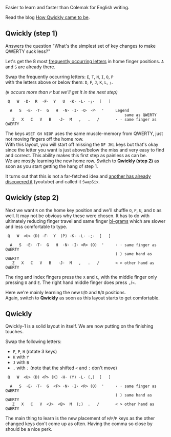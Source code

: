 Easier to learn and faster than Colemak for English writing.

Read the blog [How Qwickly came to be](https://blog.keithkim.org/opensource/making-the-qwickest-keyboard-layout).

## Qwickly (step 1)

Answers the question "What's the simplest set of key changes to make QWERTY suck less?"

Let's get the 8 most [frequently occurring letters](https://en.wikipedia.org/wiki/Letter_frequency) in home finger positions. `A` and `S` are already there.

Swap the frequently occurring letters: `E`, `T`, `N`, `I`, `O`, `P`<br/>
with the letters above or below them: `D`, `F`, `J`, `K`, `L`, `;`.

*(`R` occurs more than `P` but we'll get it in the next step)*
```
 Q   W  ·D·  R  ·F·  Y   U  ·K· ·L· ·;·  [   ]

  A   S  ·E· ·T·  G   H  ·N· ·I· ·O· ·P·  '     Legend
                                                    same as QWERTY
   Z   X   C   V   B   ·J·  M   ,   .   /       · · same finger as QWERTY
```
The keys `ASET GH NIOP` uses the same muscle-memory from QWERTY, just not moving fingers off the home row.<br/>
With this layout, you will start off missing the `DF JKL` keys but that's okay since the letter you want is just above/below the miss and very easy to find and correct. This ability makes this first step as painless as can be.<br/>
We are mostly learning the new home row. Switch to **Qwickly (step 2)** as soon as you start getting the hang of step 1.

It turns out that this is not a far-fetched idea and [another has already discovered it](https://www.youtube.com/watch?v=9JMhIDGfquU&feature=youtu.be) (youtube) and called it `SwapSix`.

## Qwickly (step 2)

Next we want `R` on the home key position and we'll shuffle `O`, `P`, `U`, and `D` as well. It may not be obvious why these were chosen. It has to do with ultimately reducing finger travel and same finger [bi-grams](https://blogs.sas.com/content/iml/2014/09/26/bigrams.html) which are slower and less comfortable to type.

```
 Q   W  <U> (D) ·F·  Y  (P) ·K· ·L· ·;·  [   ]

  A   S  ·E· ·T·  G   H  ·N· ·I· <R> (O)  '     · · same finger as QWERTY
                                                ( ) same hand as QWERTY
   Z   X   C   V   B   ·J·  M   ,   .   /       < > other hand as QWERTY
```
The ring and index fingers press the `X` and `C`, with the middle finger only pressing `U` and `E`. The right hand middle finger does press `,`/`<`.

Here we're mainly learning the new `U`/`D` and `R`/`O` positions.<br/>
Again, switch to **Qwickly** as soon as this layout starts to get comfortable.

## Qwickly

Qwickly-1 is a solid layout in itself. We are now putting on the finishing touches.

Swap the following letters:
- `F`, `P`, `H` (rotate 3 keys)
- `K` with `Y`
- `J` with `B`
- `,` with `;` (note that the shifted `<` and `:` don't move)

```
 Q   W  <U> (D) <P> (K) ·H· (Y) ·L· (,)  [   ]

  A   S  ·E· ·T·  G  <F> ·N· ·I· <R> (O)  '     · · same finger as QWERTY
                                                ( ) same hand as QWERTY
   Z   X   C   V  <J>  <B>  M  (;)  .   /       < > other hand as QWERTY
```

The main thing to learn is the new placement of `H`/`F`/`P` keys as the other changed keys don't come up as often. Having the comma so close by should be a nice perk.
